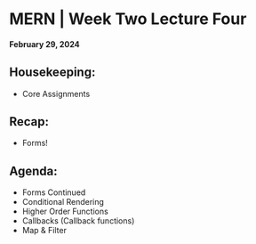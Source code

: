 # MERN | Week Two Lecture Four
#### February 29, 2024

## Housekeeping:
- Core Assignments

## Recap:
- Forms!

## Agenda:
- Forms Continued 
- Conditional Rendering
- Higher Order Functions
- Callbacks (Callback functions)
- Map & Filter


